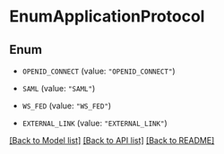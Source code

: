 # EnumApplicationProtocol

## Enum


* `OPENID_CONNECT` (value: `"OPENID_CONNECT"`)

* `SAML` (value: `"SAML"`)

* `WS_FED` (value: `"WS_FED"`)

* `EXTERNAL_LINK` (value: `"EXTERNAL_LINK"`)


[[Back to Model list]](../README.md#documentation-for-models) [[Back to API list]](../README.md#documentation-for-api-endpoints) [[Back to README]](../README.md)


